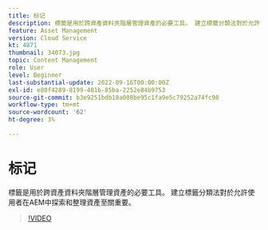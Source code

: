 ```yaml
---
title: 标记
description: 標籤是用於跨資產資料夾階層管理資產的必要工具。 建立標籤分類法對於允許使用者在AEM中探索和整理資產至關重要。
feature: Asset Management
version: Cloud Service
kt: 4871
thumbnail: 34073.jpg
topic: Content Management
role: User
level: Beginner
last-substantial-update: 2022-09-16T00:00:00Z
exl-id: e80f4289-8199-481b-85ba-2252e84b9753
source-git-commit: b3e9251bdb18a008be95c1fa9e5c79252a74fc98
workflow-type: tm+mt
source-wordcount: '62'
ht-degree: 3%

---
```


# 标记

標籤是用於跨資產資料夾階層管理資產的必要工具。 建立標籤分類法對於允許使用者在AEM中探索和整理資產至關重要。

>[!VIDEO](https://video.tv.adobe.com/v/34073?quality=12&learn=on)

